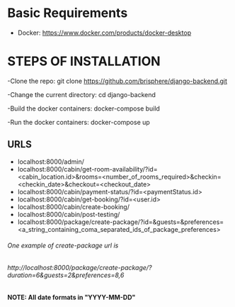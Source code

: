 # Basic Requirements
- Docker:  https://www.docker.com/products/docker-desktop

# STEPS OF INSTALLATION

-Clone the repo: git clone https://github.com/brisphere/django-backend.git

-Change the current directory: cd django-backend 

-Build the docker containers: docker-compose build 

-Run the docker containers: docker-compose up 

## URLS
- localhost:8000/admin/
- localhost:8000/cabin/get-room-availability/?id=<cabin_location.id>&rooms=<number_of_rooms_required>&checkin=<checkin_date>&checkout=<checkout_date>
- localhost:8000/cabin/payment-status/?id=<paymentStatus.id>
- localhost:8000/cabin/get-booking/?id=<user.id>
- localhost:8000/cabin/create-booking/
- localhost:8000/cabin/post-testing/
- localhost:8000/package/create-package/?id=<duration>&guests=<guests>&preferences=<a_string_containing_coma_separated_ids_of_package_preferences>

###### One example of create-package url is
###### http://localhost:8000/package/create-package/?duration=6&guests=2&preferences=8,6


#### NOTE: All date formats in "YYYY-MM-DD"
